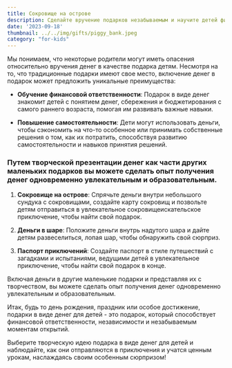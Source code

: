 ```yaml
---
title: Сокровище на острове
description: Сделайте вручение подарков незабываемым и научите детей финансовой ответственности, представив деньги с творчеством.
date: '2023-09-18'
thumbnail: ../../img/gifts/piggy_bank.jpeg
category: "for-kids"
---
```

Мы понимаем, что некоторые родители могут иметь опасения относительно вручения денег в качестве подарка детям. Несмотря на то, что традиционные подарки имеют свое место, включение денег в подарок может предложить уникальные преимущества:

- **Обучение финансовой ответственности**: Подарок в виде денег знакомит детей с понятием денег, сбережения и бюджетирования с самого раннего возраста, помогая им развивать важные навыки.

- **Повышение самостоятельности**: Дети могут использовать деньги, чтобы сэкономить на что-то особенное или принимать собственные решения о том, как их потратить, способствуя развитию самостоятельности и навыков принятия решений.

### Путем творческой презентации денег как части других маленьких подарков вы можете сделать опыт получения денег одновременно увлекательным и образовательным.

1. **Сокровище на острове**: Спрячьте деньги внутри небольшого сундука с сокровищами, создайте карту сокровищ и позвольте детям отправиться в увлекательное сокровищеискательское приключение, чтобы найти свой подарок.

2. **Деньги в шаре**: Положите деньги внутрь надутого шара и дайте детям развеселиться, лопая шар, чтобы обнаружить свой сюрприз.

3. **Паспорт приключений**: Создайте паспорт в стиле путешествий с загадками и испытаниями, ведущими детей в увлекательное приключение, чтобы найти свой подарок в конце.

Включая деньги в другие маленькие подарки и представляя их с творчеством, вы можете сделать опыт получения денег одновременно увлекательным и образовательным.

Итак, будь то день рождения, праздник или особое достижение, подарки в виде денег для детей - это подарок, который способствует финансовой ответственности, независимости и незабываемым моментам открытий.

Выберите творческую идею подарка в виде денег для детей и наблюдайте, как они отправляются в приключения и учатся ценным урокам, наслаждаясь своим особенным сюрпризом!
